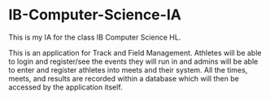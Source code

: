 # IB-Computer-Science-IA

This is my IA for the class IB Computer Science HL.  

This is an application for Track and Field Management.  Athletes will be able to login and register/see the events they will run in and admins will be able to enter and register athletes into meets and their system.  All the times, meets, and results are recorded within a database which will then be accessed by the application itself.  
